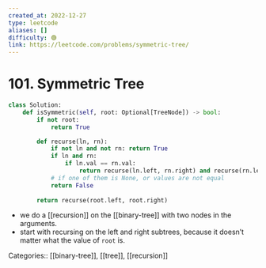 ```yaml
---
created_at: 2022-12-27
type: leetcode
aliases: []
difficulty: 🟢
link: https://leetcode.com/problems/symmetric-tree/
---
```


# 101. Symmetric Tree

```python
class Solution:
    def isSymmetric(self, root: Optional[TreeNode]) -> bool:
        if not root:
            return True

        def recurse(ln, rn):
            if not ln and not rn: return True
            if ln and rn:
                if ln.val == rn.val:
                    return recurse(ln.left, rn.right) and recurse(rn.left, ln.right)
            # if one of them is None, or values are not equal
            return False
        
        return recurse(root.left, root.right)
```

- we do a [[recursion]] on the [[binary-tree]] with two nodes in the arguments.
- start with recursing on the left and right subtrees, because it doesn’t matter what the value of `root` is.

Categories:: [[binary-tree]], [[tree]], [[recursion]]
